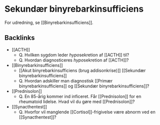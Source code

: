 # Sekundær binyrebarkinsufficiens
For udredning, se [[Binyrebarkinsufficiens]].

## Backlinks
* [[ACTH]]
	* Q. Hvilken sygdom leder *hypo*sekretion af [[ACTH]] til? 
	* Q. Hvordan diagnosticeres *hypo*sekretion af [[ACTH]]? 
* [[Binyrebarkinsufficiens]]
	* [[Akut binyrebarkinsufficiens (brug addisonkrise)]]
[[Sekundær binyrebarkinsufficiens]]
	* Q. Hvordan adskiller man diagnostisk [[Primær binyrebarkinsufficiens]] og [[Sekundær binyrebarkinsufficiens]]?
* [[Prednisolon]]
	* Q. En 85-årig kommer ind inficeret. Får [[Prednisolon]] for en rheumatoid lidelse. Hvad vil du gøre med [[Prednisolon]]?
* [[Synacthentest]]
	* Q. Hvorfor vil manglende [[Cortisol]]-frigivelse være abnorm ved en [[Synacthentest]]?

<!-- #anki/tag/med/Endocrinology #anki/deck/Medicine -->

<!-- {BearID:BD9F8990-8074-4344-AEAA-B93CA4961E64-966-000016244F50243D} -->
